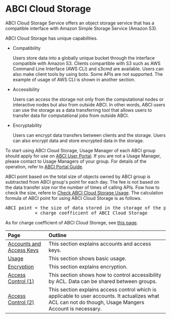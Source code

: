 # ABCI Cloud Storage

ABCI Cloud Storage Service offers an object storage service that has a compatible interface with Amazon Simple Storage Service (Amazon S3).

ABCI Cloud Storage has unique capabilities.

- Compatibility

    Users store data into a globally unique bucket through the interface compatible with Amazon S3. Clients compartible with S3 such as AWS Command Line Interface (AWS CLI) and s3cmd are available. Users can also make client tools by using boto. Some APIs are not supported. The example of usage of AWS CLI is shown in another section.
    
- Accessibility

    Users can access the storage not only from the computational nodes or interactive nodes but also from outside ABCI. In other words, ABCI users can use the storage as a data transferring tool that allows users to transfer data for computational jobs from outside ABCI.

- Encryptability

    Users can encrypt data transfers between clients and the storage. Users can also encrypt data and store encrypted data in the storage.

To start using ABCI Cloud Storage, Usage Manager of each ABCI group should apply for use on [ABCI User Portal](https://portal.abci.ai/user/).
If you are not a Usage Manager, please contact to Usage Managers of your group.
For details of the operation, refer to [ABCI Portal Guide](https://docs.abci.ai/portal/en/).

ABCI point based on the total size of objects owned by ABCI group is subtracted from ABCI group's point for each day. The fee is not based on the data transfer size nor the number of times of calling APIs. Fow how to check the size, refere to [Check ABCI Cloud Storage Usage](/02#check-cloud-storage-usage). The calculation formula of ABCI point for using ABCI Cloud Storage is as follows.

<div class="codehilite"><pre>
ABCI point = the size of data stored in the storage of the previous day
           &times; charge coefficient of ABCI Cloud Storage
</pre></div>

As for charge coefficient of ABCI Cloud Storege, see [this page](https://abci.ai/en/how_to_use/tariffs.html).

| Page | Outline |
|:--|:--|
| [Accounts and Access Keys](abci-cloudstorage/cs-account.md) | This section explains accounts and access keys. |
| [Usage](abci-cloudstorage/usage.md) | This section shows basic usage. |
| [Encryption](abci-cloudstorage/encryption.md) | This section explains encryption. |
| [Access Control (1)](abci-cloudstorage/acl.md) | This section shows how to control accessibility by ACL. Data can be shared between groups. |
| [Access Control (2)](abci-cloudstorage/policy.md) | This section explains access control which is applicable to user accounts. It actualizes what ACL can not do though, Usage Mangers Account is necessary. |
